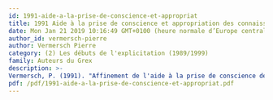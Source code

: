 ```yaml
---
id: 1991-aide-a-la-prise-de-conscience-et-appropriat
title: 1991 Aide à la prise de conscience et appropriation des connaissances
date: Mon Jan 21 2019 10:16:49 GMT+0100 (heure normale d’Europe centrale)
author_id: vermersch-pierre
author: Vermersch Pierre
category: (2) Les débuts de l'explicitation (1989/1999)
family: Auteurs du Grex
description: >-
Vermersch, P. (1991). "Affinement de l'aide à la prise de conscience des démarches dans l'appropriation des connaissances." Bulletin d'information de l'ANCE(numéro spécial) : 105-122. 
pdf: /pdf/1991-aide-a-la-prise-de-conscience-et-appropriat.pdf
---
```

